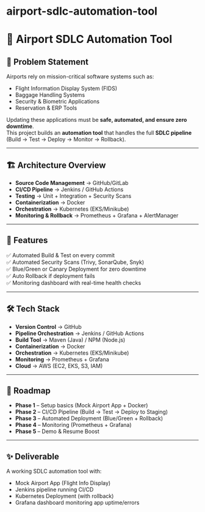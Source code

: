 # airport-sdlc-automation-tool

# 🛫 Airport SDLC Automation Tool

## 📌 Problem Statement
Airports rely on mission-critical software systems such as:
- Flight Information Display System (FIDS)
- Baggage Handling Systems
- Security & Biometric Applications
- Reservation & ERP Tools

Updating these applications must be **safe, automated, and ensure zero downtime**.  
This project builds an **automation tool** that handles the full **SDLC pipeline** (Build → Test → Deploy → Monitor → Rollback).

---

## 🏗️ Architecture Overview
- **Source Code Management** → GitHub/GitLab  
- **CI/CD Pipeline** → Jenkins / GitHub Actions  
- **Testing** → Unit + Integration + Security Scans  
- **Containerization** → Docker  
- **Orchestration** → Kubernetes (EKS/Minikube)  
- **Monitoring & Rollback** → Prometheus + Grafana + AlertManager  

---

## 🚀 Features
✅ Automated Build & Test on every commit  
✅ Automated Security Scans (Trivy, SonarQube, Snyk)  
✅ Blue/Green or Canary Deployment for zero downtime  
✅ Auto Rollback if deployment fails  
✅ Monitoring dashboard with real-time health checks  

---

## 🛠️ Tech Stack
- **Version Control** → GitHub  
- **Pipeline Orchestration** → Jenkins / GitHub Actions  
- **Build Tool** → Maven (Java) / NPM (Node.js)  
- **Containerization** → Docker  
- **Orchestration** → Kubernetes (EKS/Minikube)  
- **Monitoring** → Prometheus + Grafana  
- **Cloud** → AWS (EC2, EKS, S3, IAM)  

---

## 📅 Roadmap
- **Phase 1** – Setup basics (Mock Airport App + Docker)  
- **Phase 2** – CI/CD Pipeline (Build → Test → Deploy to Staging)  
- **Phase 3** – Automated Deployment (Blue/Green + Rollback)  
- **Phase 4** – Monitoring (Prometheus + Grafana)  
- **Phase 5** – Demo & Resume Boost  

---

## ✨ Deliverable
A working SDLC automation tool with:
- Mock Airport App (Flight Info Display)  
- Jenkins pipeline running CI/CD  
- Kubernetes Deployment (with rollback)  
- Grafana dashboard monitoring app uptime/errors  
